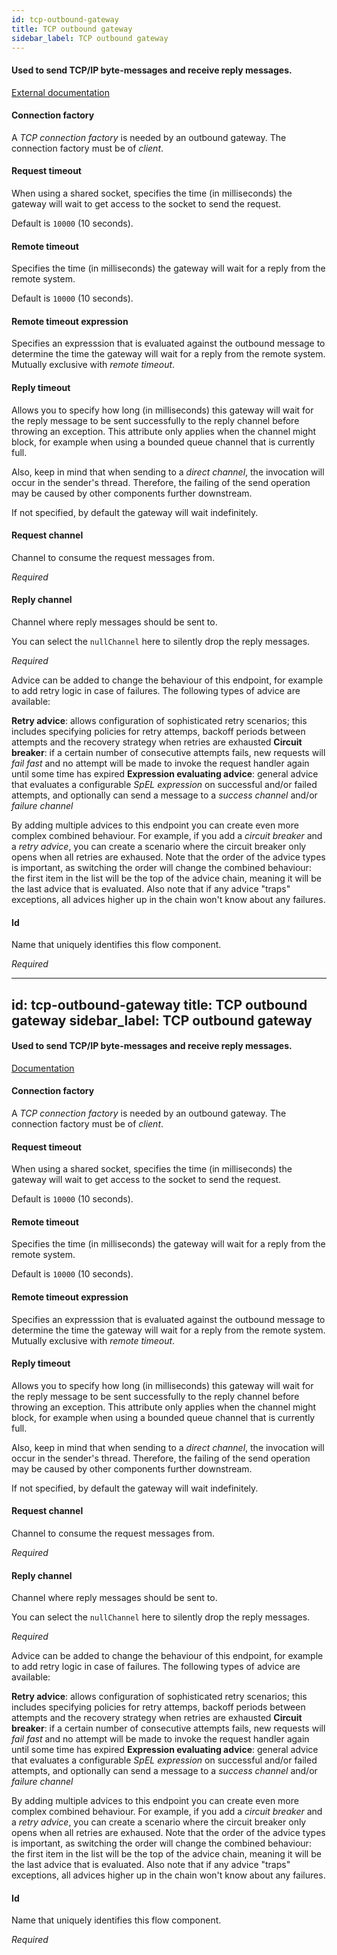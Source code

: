 ```yaml
---
id: tcp-outbound-gateway
title: TCP outbound gateway
sidebar_label: TCP outbound gateway
---
```

#### Used to send TCP/IP byte-messages and receive reply messages.
<a href="https://docs.spring.io/spring-integration/docs/4.3.x/reference/html/ip.html#tcp-gateways" target="_blank">External documentation</a>


#### Connection factory
A <i>TCP connection factory</i> is needed by an outbound gateway. The connection factory must be of <i>client</i>.

#### Request timeout
When using a shared socket, specifies the time (in milliseconds) the gateway will wait to get access to the socket to send the request.

Default is <code>10000</code> (10 seconds).

#### Remote timeout
Specifies the time (in milliseconds) the gateway will wait for a reply from the remote system.

Default is <code>10000</code> (10 seconds).

#### Remote timeout expression
Specifies an expresssion that is evaluated against the outbound message to determine the time the gateway will wait for a reply from the remote system. Mutually exclusive with <i>remote timeout</i>.

#### Reply timeout
Allows you to specify how long (in milliseconds) this gateway will wait for the reply message to be sent successfully to the reply channel before throwing an exception. This attribute only applies when the channel might block, for example when using a bounded queue channel that is currently full.

Also, keep in mind that when sending to a <i>direct channel</i>, the invocation will occur in the sender's thread. Therefore, the failing of the send operation may be caused by other components further downstream.

If not specified, by default the gateway will wait indefinitely.

#### Request channel
Channel to consume the request messages from.

<i>Required</i>

#### Reply channel
Channel where reply messages should be sent to.

You can select the <code>nullChannel</code> here to silently drop the reply messages.

<i>Required</i>


Advice can be added to change the behaviour of this endpoint, for example to add retry logic in case of failures. The following types of advice are available:

<b>Retry advice</b>: allows configuration of sophisticated retry scenarios; this includes specifying policies for retry attemps, backoff periods between attempts and the recovery strategy when retries are exhausted
<b>Circuit breaker</b>: if a certain number of consecutive attempts fails, new requests will <i>fail fast</i> and no attempt will be made to invoke the request handler again until some time has expired
<b>Expression evaluating advice</b>: general advice that evaluates a configurable <i>SpEL expression</i> on successful and/or failed attempts, and optionally can send a message to a <i>success channel</i> and/or <i>failure channel</i>

By adding multiple advices to this endpoint you can create even more complex combined behaviour. For example, if you add a <i>circuit breaker</i> and a <i>retry advice</i>, you can create a scenario where the circuit breaker only opens when all retries are exhaused. Note that the order of the advice types is important, as switching the order will change the combined behaviour: the first item in the list will be the top of the advice chain, meaning it will be the last advice that is evaluated. Also note that if any advice "traps" exceptions, all advices higher up in the chain won't know about any failures.

#### Id
Name that uniquely identifies this flow component.

<i>Required</i>

---
id: tcp-outbound-gateway
title: TCP outbound gateway
sidebar_label: TCP outbound gateway
---
#### Used to send TCP/IP byte-messages and receive reply messages.
<a href="http://docs.spring.io/spring-integration/docs/2.1.x/reference/html/ip.html#tcp-gateways" target="_blank">Documentation</a>


#### Connection factory
A <i>TCP connection factory</i> is needed by an outbound gateway. The connection factory must be of <i>client</i>.

#### Request timeout
When using a shared socket, specifies the time (in milliseconds) the gateway will wait to get access to the socket to send the request.

Default is <code>10000</code> (10 seconds).

#### Remote timeout
Specifies the time (in milliseconds) the gateway will wait for a reply from the remote system.

Default is <code>10000</code> (10 seconds).

#### Remote timeout expression
Specifies an expresssion that is evaluated against the outbound message to determine the time the gateway will wait for a reply from the remote system. Mutually exclusive with <i>remote timeout</i>.

#### Reply timeout
Allows you to specify how long (in milliseconds) this gateway will wait for the reply message to be sent successfully to the reply channel before throwing an exception. This attribute only applies when the channel might block, for example when using a bounded queue channel that is currently full.

Also, keep in mind that when sending to a <i>direct channel</i>, the invocation will occur in the sender's thread. Therefore, the failing of the send operation may be caused by other components further downstream.

If not specified, by default the gateway will wait indefinitely.

#### Request channel
Channel to consume the request messages from.

<i>Required</i>

#### Reply channel
Channel where reply messages should be sent to.

You can select the <code>nullChannel</code> here to silently drop the reply messages.

<i>Required</i>


Advice can be added to change the behaviour of this endpoint, for example to add retry logic in case of failures. The following types of advice are available:

<b>Retry advice</b>: allows configuration of sophisticated retry scenarios; this includes specifying policies for retry attemps, backoff periods between attempts and the recovery strategy when retries are exhausted
<b>Circuit breaker</b>: if a certain number of consecutive attempts fails, new requests will <i>fail fast</i> and no attempt will be made to invoke the request handler again until some time has expired
<b>Expression evaluating advice</b>: general advice that evaluates a configurable <i>SpEL expression</i> on successful and/or failed attempts, and optionally can send a message to a <i>success channel</i> and/or <i>failure channel</i>

By adding multiple advices to this endpoint you can create even more complex combined behaviour. For example, if you add a <i>circuit breaker</i> and a <i>retry advice</i>, you can create a scenario where the circuit breaker only opens when all retries are exhaused. Note that the order of the advice types is important, as switching the order will change the combined behaviour: the first item in the list will be the top of the advice chain, meaning it will be the last advice that is evaluated. Also note that if any advice "traps" exceptions, all advices higher up in the chain won't know about any failures.

#### Id
Name that uniquely identifies this flow component.

<i>Required</i>

